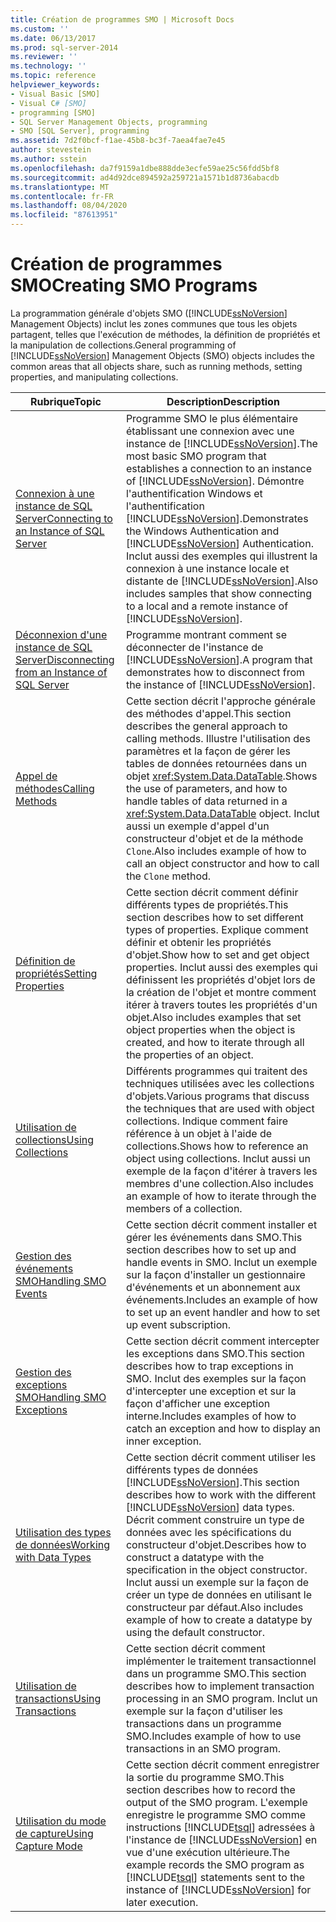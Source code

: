 ```yaml
---
title: Création de programmes SMO | Microsoft Docs
ms.custom: ''
ms.date: 06/13/2017
ms.prod: sql-server-2014
ms.reviewer: ''
ms.technology: ''
ms.topic: reference
helpviewer_keywords:
- Visual Basic [SMO]
- Visual C# [SMO]
- programming [SMO]
- SQL Server Management Objects, programming
- SMO [SQL Server], programming
ms.assetid: 7d2f0bcf-f1ae-45b8-bc3f-7aea4fae7e45
author: stevestein
ms.author: sstein
ms.openlocfilehash: da7f9159a1dbe888dde3ecfe59ae25c56fdd5bf8
ms.sourcegitcommit: ad4d92dce894592a259721a1571b1d8736abacdb
ms.translationtype: MT
ms.contentlocale: fr-FR
ms.lasthandoff: 08/04/2020
ms.locfileid: "87613951"
---
```

# <a name="creating-smo-programs"></a><span data-ttu-id="8d6c2-102">Création de programmes SMO</span><span class="sxs-lookup"><span data-stu-id="8d6c2-102">Creating SMO Programs</span></span>
  <span data-ttu-id="8d6c2-103">La programmation générale d'objets SMO ([!INCLUDE[ssNoVersion](../../../includes/ssnoversion-md.md)] Management Objects) inclut les zones communes que tous les objets partagent, telles que l'exécution de méthodes, la définition de propriétés et la manipulation de collections.</span><span class="sxs-lookup"><span data-stu-id="8d6c2-103">General programming of [!INCLUDE[ssNoVersion](../../../includes/ssnoversion-md.md)] Management Objects (SMO) objects includes the common areas that all objects share, such as running methods, setting properties, and manipulating collections.</span></span>  
  
|<span data-ttu-id="8d6c2-104">Rubrique</span><span class="sxs-lookup"><span data-stu-id="8d6c2-104">Topic</span></span>|<span data-ttu-id="8d6c2-105">Description</span><span class="sxs-lookup"><span data-stu-id="8d6c2-105">Description</span></span>|  
|-----------|-----------------|  
|[<span data-ttu-id="8d6c2-106">Connexion à une instance de SQL Server</span><span class="sxs-lookup"><span data-stu-id="8d6c2-106">Connecting to an Instance of SQL Server</span></span>](connecting-to-an-instance-of-sql-server.md)|<span data-ttu-id="8d6c2-107">Programme SMO le plus élémentaire établissant une connexion avec une instance de [!INCLUDE[ssNoVersion](../../../includes/ssnoversion-md.md)].</span><span class="sxs-lookup"><span data-stu-id="8d6c2-107">The most basic SMO program that establishes a connection to an instance of [!INCLUDE[ssNoVersion](../../../includes/ssnoversion-md.md)].</span></span> <span data-ttu-id="8d6c2-108">Démontre l'authentification Windows et l'authentification [!INCLUDE[ssNoVersion](../../../includes/ssnoversion-md.md)].</span><span class="sxs-lookup"><span data-stu-id="8d6c2-108">Demonstrates the Windows Authentication and [!INCLUDE[ssNoVersion](../../../includes/ssnoversion-md.md)] Authentication.</span></span> <span data-ttu-id="8d6c2-109">Inclut aussi des exemples qui illustrent la connexion à une instance locale et distante de [!INCLUDE[ssNoVersion](../../../includes/ssnoversion-md.md)].</span><span class="sxs-lookup"><span data-stu-id="8d6c2-109">Also includes samples that show connecting to a local and a remote instance of [!INCLUDE[ssNoVersion](../../../includes/ssnoversion-md.md)].</span></span>|  
|[<span data-ttu-id="8d6c2-110">Déconnexion d'une instance de SQL Server</span><span class="sxs-lookup"><span data-stu-id="8d6c2-110">Disconnecting from an Instance of SQL Server</span></span>](disconnecting-from-an-instance-of-sql-server.md)|<span data-ttu-id="8d6c2-111">Programme montrant comment se déconnecter de l'instance de [!INCLUDE[ssNoVersion](../../../includes/ssnoversion-md.md)].</span><span class="sxs-lookup"><span data-stu-id="8d6c2-111">A program that demonstrates how to disconnect from the instance of [!INCLUDE[ssNoVersion](../../../includes/ssnoversion-md.md)].</span></span>|  
|[<span data-ttu-id="8d6c2-112">Appel de méthodes</span><span class="sxs-lookup"><span data-stu-id="8d6c2-112">Calling Methods</span></span>](calling-methods.md)|<span data-ttu-id="8d6c2-113">Cette section décrit l'approche générale des méthodes d'appel.</span><span class="sxs-lookup"><span data-stu-id="8d6c2-113">This section describes the general approach to calling methods.</span></span> <span data-ttu-id="8d6c2-114">Illustre l'utilisation des paramètres et la façon de gérer les tables de données retournées dans un objet <xref:System.Data.DataTable>.</span><span class="sxs-lookup"><span data-stu-id="8d6c2-114">Shows the use of parameters, and how to handle tables of data returned in a <xref:System.Data.DataTable> object.</span></span> <span data-ttu-id="8d6c2-115">Inclut aussi un exemple d'appel d'un constructeur d'objet et de la méthode `Clone`.</span><span class="sxs-lookup"><span data-stu-id="8d6c2-115">Also includes example of how to call an object constructor and how to call the `Clone` method.</span></span>|  
|[<span data-ttu-id="8d6c2-116">Définition de propriétés</span><span class="sxs-lookup"><span data-stu-id="8d6c2-116">Setting Properties</span></span>](setting-properties-smo.md)|<span data-ttu-id="8d6c2-117">Cette section décrit comment définir différents types de propriétés.</span><span class="sxs-lookup"><span data-stu-id="8d6c2-117">This section describes how to set different types of properties.</span></span> <span data-ttu-id="8d6c2-118">Explique comment définir et obtenir les propriétés d'objet.</span><span class="sxs-lookup"><span data-stu-id="8d6c2-118">Show how to set and get object properties.</span></span> <span data-ttu-id="8d6c2-119">Inclut aussi des exemples qui définissent les propriétés d'objet lors de la création de l'objet et montre comment itérer à travers toutes les propriétés d'un objet.</span><span class="sxs-lookup"><span data-stu-id="8d6c2-119">Also includes examples that set object properties when the object is created, and how to iterate through all the properties of an object.</span></span>|  
|[<span data-ttu-id="8d6c2-120">Utilisation de collections</span><span class="sxs-lookup"><span data-stu-id="8d6c2-120">Using Collections</span></span>](using-collections.md)|<span data-ttu-id="8d6c2-121">Différents programmes qui traitent des techniques utilisées avec les collections d'objets.</span><span class="sxs-lookup"><span data-stu-id="8d6c2-121">Various programs that discuss the techniques that are used with object collections.</span></span> <span data-ttu-id="8d6c2-122">Indique comment faire référence à un objet à l'aide de collections.</span><span class="sxs-lookup"><span data-stu-id="8d6c2-122">Shows how to reference an object using collections.</span></span> <span data-ttu-id="8d6c2-123">Inclut aussi un exemple de la façon d'itérer à travers les membres d'une collection.</span><span class="sxs-lookup"><span data-stu-id="8d6c2-123">Also includes an example of how to iterate through the members of a collection.</span></span>|  
|[<span data-ttu-id="8d6c2-124">Gestion des événements SMO</span><span class="sxs-lookup"><span data-stu-id="8d6c2-124">Handling SMO Events</span></span>](handling-smo-events.md)|<span data-ttu-id="8d6c2-125">Cette section décrit comment installer et gérer les événements dans SMO.</span><span class="sxs-lookup"><span data-stu-id="8d6c2-125">This section describes how to set up and handle events in SMO.</span></span> <span data-ttu-id="8d6c2-126">Inclut un exemple sur la façon d'installer un gestionnaire d'événements et un abonnement aux événements.</span><span class="sxs-lookup"><span data-stu-id="8d6c2-126">Includes an example of how to set up an event handler and how to set up event subscription.</span></span>|  
|[<span data-ttu-id="8d6c2-127">Gestion des exceptions SMO</span><span class="sxs-lookup"><span data-stu-id="8d6c2-127">Handling SMO Exceptions</span></span>](handling-smo-exceptions.md)|<span data-ttu-id="8d6c2-128">Cette section décrit comment intercepter les exceptions dans SMO.</span><span class="sxs-lookup"><span data-stu-id="8d6c2-128">This section describes how to trap exceptions in SMO.</span></span> <span data-ttu-id="8d6c2-129">Inclut des exemples sur la façon d'intercepter une exception et sur la façon d'afficher une exception interne.</span><span class="sxs-lookup"><span data-stu-id="8d6c2-129">Includes examples of how to catch an exception and how to display an inner exception.</span></span>|  
|[<span data-ttu-id="8d6c2-130">Utilisation des types de données</span><span class="sxs-lookup"><span data-stu-id="8d6c2-130">Working with Data Types</span></span>](working-with-data-types.md)|<span data-ttu-id="8d6c2-131">Cette section décrit comment utiliser les différents types de données [!INCLUDE[ssNoVersion](../../../includes/ssnoversion-md.md)].</span><span class="sxs-lookup"><span data-stu-id="8d6c2-131">This section describes how to work with the different [!INCLUDE[ssNoVersion](../../../includes/ssnoversion-md.md)] data types.</span></span> <span data-ttu-id="8d6c2-132">Décrit comment construire un type de données avec les spécifications du constructeur d'objet.</span><span class="sxs-lookup"><span data-stu-id="8d6c2-132">Describes how to construct a datatype with the specification in the object constructor.</span></span> <span data-ttu-id="8d6c2-133">Inclut aussi un exemple sur la façon de créer un type de données en utilisant le constructeur par défaut.</span><span class="sxs-lookup"><span data-stu-id="8d6c2-133">Also includes example of how to create a datatype by using the default constructor.</span></span>|  
|[<span data-ttu-id="8d6c2-134">Utilisation de transactions</span><span class="sxs-lookup"><span data-stu-id="8d6c2-134">Using Transactions</span></span>](using-transactions.md)|<span data-ttu-id="8d6c2-135">Cette section décrit comment implémenter le traitement transactionnel dans un programme SMO.</span><span class="sxs-lookup"><span data-stu-id="8d6c2-135">This section describes how to implement transaction processing in an SMO program.</span></span> <span data-ttu-id="8d6c2-136">Inclut un exemple sur la façon d'utiliser les transactions dans un programme SMO.</span><span class="sxs-lookup"><span data-stu-id="8d6c2-136">Includes example of how to use transactions in an SMO program.</span></span>|  
|[<span data-ttu-id="8d6c2-137">Utilisation du mode de capture</span><span class="sxs-lookup"><span data-stu-id="8d6c2-137">Using Capture Mode</span></span>](using-capture-mode.md)|<span data-ttu-id="8d6c2-138">Cette section décrit comment enregistrer la sortie du programme SMO.</span><span class="sxs-lookup"><span data-stu-id="8d6c2-138">This section describes how to record the output of the SMO program.</span></span> <span data-ttu-id="8d6c2-139">L'exemple enregistre le programme SMO comme instructions [!INCLUDE[tsql](../../../includes/tsql-md.md)] adressées à l'instance de [!INCLUDE[ssNoVersion](../../../includes/ssnoversion-md.md)] en vue d'une exécution ultérieure.</span><span class="sxs-lookup"><span data-stu-id="8d6c2-139">The example records the SMO program as [!INCLUDE[tsql](../../../includes/tsql-md.md)] statements sent to the instance of [!INCLUDE[ssNoVersion](../../../includes/ssnoversion-md.md)] for later execution.</span></span>|  
  
  

